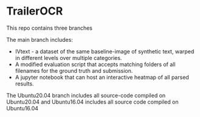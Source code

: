 # TrailerOCR

This repo contains three branches

The main branch includes:
* IVtext - a dataset of the same baseline-image of synthetic text, warped in different levels over multiple categories.
* A modified evaluation script that accepts matching folders of all filenames for the ground truth and submission.
* A jupyter notebook that can host an interactive heatmap of all parsed results.


The Ubuntu20.04 branch includes all source-code compiled on Ubuntu20.04 and Ubuntu16.04 includes all source code compiled on Ubuntu16.04

